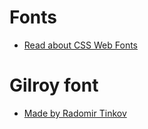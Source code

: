 # Fonts
- [Read about CSS Web Fonts](https://www.w3schools.com/css/css3_fonts.asp#:~:text=OpenType%20Fonts%20(OTF),on%20the%20major%20computer%20platforms.)

# Gilroy font
- [Made by Radomir Tinkov](https://tinkov.info/gilroy.html)